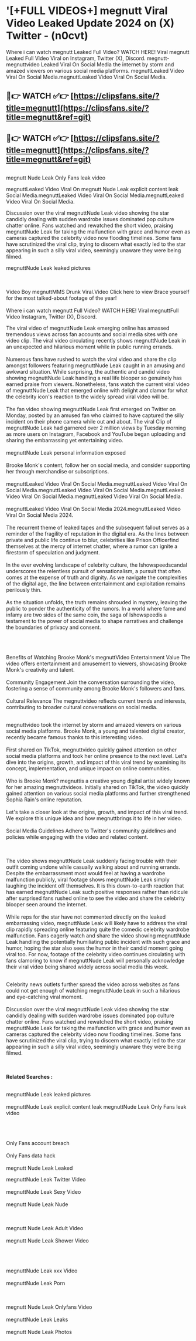 #  '[+FULL VIDEOS+] megnutt Viral Video Leaked Update 2024 on (X) Twitter - (n0cvt)

Where i can watch megnutt Leaked Full Video? WATCH HERE! Viral megnutt Leaked Full Video Viral on Instagram, Twitter (X), Discord.
megnutt- megnuttvideo Leaked Viral On Social Media the internet by storm and amazed viewers on various social media platforms.
megnuttLeaked Video Viral On Social Media.megnuttLeaked Video Viral On Social Media.




## 🔴👉 WATCH ✅👉 [https://clipsfans.site/?title=megnutt](https://clipsfans.site/?title=megnutt&ref=git)


## 🔴👉 WATCH ✅👉 [https://clipsfans.site/?title=megnutt](https://clipsfans.site/?title=megnutt&ref=git)
##


megnutt Nude Leak Only Fans leak video 


megnuttLeaked Video Viral On  megnutt Nude Leak explicit content leak Social Media.megnuttLeaked Video Viral On Social Media.megnuttLeaked Video Viral On Social Media.



Discussion over the viral megnuttNude Leak video showing the star candidly dealing with sudden wardrobe issues dominated pop culture chatter online. Fans watched and rewatched the short video, praising megnuttNude Leak for taking the malfunction with grace and humor even as cameras captured the celebrity video now flooding timelines. Some fans have scrutinized the viral clip, trying to discern what exactly led to the star appearing in such a silly viral video, seemingly unaware they were being filmed.


megnuttNude Leak leaked pictures


  <br>

  <br>
Video Boy megnuttMMS Drunk Viral.Video Click here to view Brace yourself for the most talked-about footage of the year!
<br><br>
Where i can watch megnutt Full Video? WATCH HERE! Viral megnuttFull Video Instagram, Twitter (X), Discord.

The viral video of megnuttNude Leak emerging online has amassed tremendous views across fan accounts and social media sites with one video clip. The viral video circulating recently shows megnuttNude Leak in an unexpected and hilarious moment while in public running errands.
<br><br>
Numerous fans have rushed to watch the viral video and share the clip amongst followers featuring megnuttNude Leak caught in an amusing and awkward situation. While surprising, the authentic and candid video showing megnuttNude Leak handling a real life blooper so genuinely has earned praise from viewers. Nonetheless, fans watch the current viral video of megnuttNude Leak that emerged online with delight and clamor for what the celebrity icon's reaction to the widely spread viral video will be.
<br><br>
The fan video showing megnuttNude Leak first emerged on Twitter on Monday, posted by an amused fan who claimed to have captured the silly incident on their phone camera while out and about. The viral Clip of megnuttNude Leak had garnered over 2 million views by Tuesday morning as more users on Instagram, Facebook and YouTube began uploading and sharing the embarrassing yet entertaining video.
<br><br>
megnuttNude Leak personal information exposed
<br><br>
Brooke Monk's content, follow her on social media, and consider supporting her through merchandise or subscriptions.
<br><br>
megnuttLeaked Video Viral On Social Media.megnuttLeaked Video Viral On Social Media.megnuttLeaked Video Viral On Social Media.megnuttLeaked Video Viral On Social Media.megnuttLeaked Video Viral On Social Media.
<br><br>
megnuttLeaked Video Viral On Social Media 2024.megnuttLeaked Video Viral On Social Media 2024.
<br><br>
The recurrent theme of leaked tapes and the subsequent fallout serves as a reminder of the fragility of reputation in the digital era. As the lines between private and public life continue to blur, celebrities like Prison Officerfind themselves at the mercy of internet chatter, where a rumor can ignite a firestorm of speculation and judgment.
<br><br>
In the ever evolving landscape of celebrity culture, the Ishowspeedscandal underscores the relentless pursuit of sensationalism, a pursuit that often comes at the expense of truth and dignity. As we navigate the complexities of the digital age, the line between entertainment and exploitation remains perilously thin.
<br><br>
As the situation unfolds, the truth remains shrouded in mystery, leaving the public to ponder the authenticity of the rumors. In a world where fame and infamy are two sides of the same coin, the saga of Ishowspeedis a testament to the power of social media to shape narratives and challenge the boundaries of privacy and consent.
<br><br>

<br><br>
Benefits of Watching Brooke Monk's megnuttVideo Entertainment Value The video offers entertainment and amusement to viewers, showcasing Brooke Monk's creativity and talent.
<br><br>
Community Engagement Join the conversation surrounding the video, fostering a sense of community among Brooke Monk's followers and fans.
<br><br>
Cultural Relevance The megnuttvideo reflects current trends and interests, contributing to broader cultural conversations on social media.
<br><br>


megnuttvideo took the internet by storm and amazed viewers on various social media platforms. Brooke Monk, a young and talented digital creator, recently became famous thanks to this interesting video.
<br><br>
First shared on TikTok, megnuttvideo quickly gained attention on other social media platforms and took her online presence to the next level. Let's dive into the origins, growth, and impact of this viral trend by examining its concept, implementation, and unique impact on online communities.
<br><br>
Who is Brooke Monk? megnuttis a creative young digital artist widely known for her amazing megnuttvideos. Initially shared on TikTok, the video quickly gained attention on various social media platforms and further strengthened Sophia Rain's online reputation.
<br><br>
Let's take a closer look at the origins, growth, and impact of this viral trend. We explore this unique idea and how megnuttbrings it to life in her video.
<br><br>
Social Media Guidelines Adhere to Twitter's community guidelines and policies while engaging with the video and related content.


<br><br>
The video shows megnuttNude Leak suddenly facing trouble with their outfit coming undone while casually walking about and running errands. Despite the embarrassment most would feel at having a wardrobe malfunction publicly, viral footage shows megnuttNude Leak simply laughing the incident off themselves. It is this down-to-earth reaction that has earned megnuttNude Leak such positive responses rather than ridicule after surprised fans rushed online to see the video and share the celebrity blooper seen around the internet.
<br><br>
While reps for the star have not commented directly on the leaked embarrassing video, megnuttNude Leak will likely have to address the viral clip rapidly spreading online featuring quite the comedic celebrity wardrobe malfunction. Fans eagerly watch and share the video showing megnuttNude Leak handling the potentially humiliating public incident with such grace and humor, hoping the star also sees the humor in their candid moment going viral too. For now, footage of the celebrity video continues circulating with fans clamoring to know if megnuttNude Leak will personally acknowledge their viral video being shared widely across social media this week.
<br><br>

Celebrity news outlets further spread the video across websites as fans could not get enough of watching megnuttNude Leak in such a hilarious and eye-catching viral moment.
<br><br>
Discussion over the viral megnuttNude Leak video showing the star candidly dealing with sudden wardrobe issues dominated pop culture chatter online. Fans watched and rewatched the short video, praising megnuttNude Leak for taking the malfunction with grace and humor even as cameras captured the celebrity video now flooding timelines. Some fans have scrutinized the viral clip, trying to discern what exactly led to the star appearing in such a silly viral video, seemingly unaware they were being filmed.


<br><br>
<strong>Related Searches :</strong>
<br><br>

megnuttNude Leak leaked pictures
<br><br>
megnuttNude Leak explicit content leak
megnuttNude Leak Only Fans leak video
<br><br>

<br><br>
Only Fans account breach
<br><br>
Only Fans data hack
<br><br>
megnutt Nude Leak Leaked

megnuttNude Leak Twitter Video
<br><br>
megnuttNude Leak Sexy Video
<br><br>
megnutt Nude Leak Nude

<br><br>
megnutt Nude Leak Adult Video
<br><br>
megnutt Nude Leak Shower Video
<br><br>

<br><br>
megnuttNude Leak xxx Video
<br><br>
megnuttNude Leak Porn

<br><br>
megnutt Nude Leak Onlyfans Video
<br><br>
megnuttNude Leak Leaks
<br><br>
megnutt Nude Leak Photos